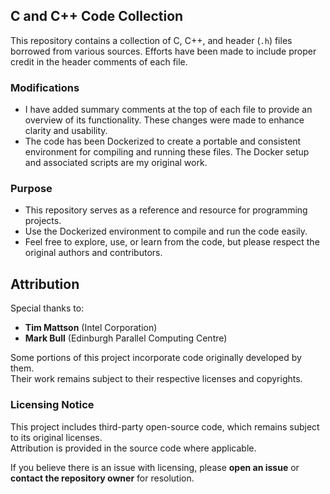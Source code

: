 ## C and C++ Code Collection

This repository contains a collection of C, C++, and header (`.h`) files borrowed from various sources. Efforts have been made to include proper credit in the header comments of each file.

### Modifications
- I have added summary comments at the top of each file to provide an overview of its functionality. These changes were made to enhance clarity and usability.
- The code has been Dockerized to create a portable and consistent environment for compiling and running these files. The Docker setup and associated scripts are my original work.

### Purpose
- This repository serves as a reference and resource for programming projects.
- Use the Dockerized environment to compile and run the code easily.
- Feel free to explore, use, or learn from the code, but please respect the original authors and contributors.

## Attribution

Special thanks to:

* **Tim Mattson** (Intel Corporation)  
* **Mark Bull** (Edinburgh Parallel Computing Centre)  

Some portions of this project incorporate code originally developed by them.  
Their work remains subject to their respective licenses and copyrights.


### Licensing Notice

This project includes third-party open-source code, which remains subject to its original licenses.  
Attribution is provided in the source code where applicable.  

If you believe there is an issue with licensing, please **open an issue** or **contact the repository owner** for resolution.
